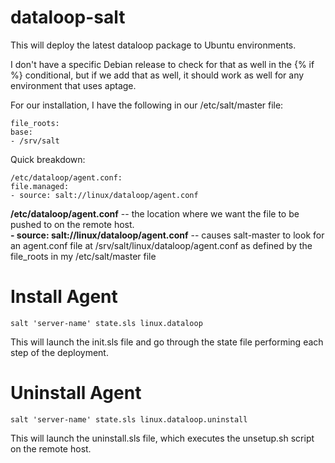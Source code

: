 dataloop-salt
=============

This will deploy the latest dataloop package to Ubuntu environments.

I don't have a specific Debian release to check for that as well in the {% if %} conditional, but if we add that as well, it should work as well for any environment that uses aptage.

For our installation, I have the following in our /etc/salt/master file:

```
file_roots:
base:
- /srv/salt
```

Quick breakdown:
```
/etc/dataloop/agent.conf:
file.managed:
- source: salt://linux/dataloop/agent.conf
```
**/etc/dataloop/agent.conf** -- the location where we want the file to be pushed to on the remote host.  
**- source: salt://linux/dataloop/agent.conf** --  causes salt-master to look for an agent.conf file at /srv/salt/linux/dataloop/agent.conf as defined by the file_roots in my /etc/salt/master file

Install Agent
=============
```
salt 'server-name' state.sls linux.dataloop
```
This will launch the init.sls file and go through the state file performing each step of the deployment.

Uninstall Agent
===============

```
salt 'server-name' state.sls linux.dataloop.uninstall
```
This will launch the uninstall.sls file, which executes the unsetup.sh script on the remote host.
